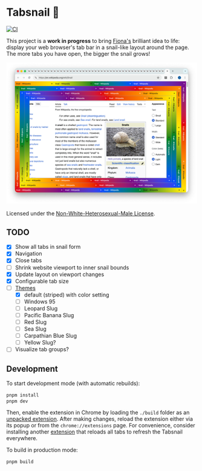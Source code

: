 # Tabsnail 🐌

[![CI](https://github.com/grubersjoe/tabsnail/actions/workflows/test.yml/badge.svg)](https://github.com/grubersjoe/tabsnail/actions/workflows/test.yml)

This project is a **work in progress** to bring [Fiona's](https://runjak.codes/) brilliant idea to
life: display your web browser's tab bar in a snail-like layout around the page. The more tabs you
have open, the bigger the snail grows!

![Screenshot](tabsnail.jpg)

Licensed under the
[Non-White-Heterosexual-Male License](https://nonwhiteheterosexualmalelicense.org).

## TODO

- [x] Show all tabs in snail form
- [x] Navigation
- [x] Close tabs
- [ ] Shrink website viewport to inner snail bounds
- [x] Update layout on viewport changes
- [x] Configurable tab size
- [ ] [Themes](https://www.instagram.com/p/DMdTtUJpaxi)
  - [x] default (striped) with color setting
  - [ ] Windows 95
  - [ ] Leopard Slug
  - [ ] Pacific Banana Slug
  - [ ] Red Slug
  - [ ] Sea Slug
  - [ ] Carpathian Blue Slug
  - [ ] Yellow Slug?
- [ ] Visualize tab groups?

## Development

To start development mode (with automatic rebuilds):

```shell
pnpm install
pnpm dev
```

Then, enable the extension in Chrome by loading the `./build` folder as an
[unpacked extension](https://developer.chrome.com/docs/extensions/get-started/tutorial/hello-world#load-unpacked).
After making changes, reload the extension either via its popup or from the `chrome://extensions`
page. For convenience, consider installing another
[extension](https://chromewebstore.google.com/detail/reload-all-tabs/midkcinmplflbiflboepnahkboeonkam)
that reloads all tabs to refresh the Tabsnail everywhere.

To build in production mode:

```shell
pnpm build
```
